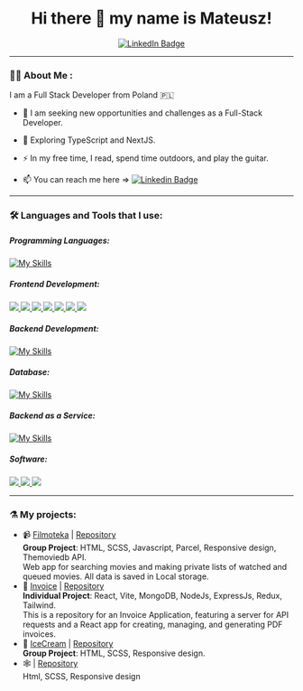 <h1 align="center">
   Hi there 👋 my name is Mateusz! 
</h1>

<div id="badges" align="center">
  <a href="https://www.linkedin.com/in/mateusz-potocki">
    <img src="https://img.shields.io/badge/LinkedIn-blue?style=for-the-badge&logo=linkedin&logoColor=white" alt="LinkedIn Badge"/>
  </a>
</div>

---

### :man_technologist: About Me :
I am a Full Stack Developer from Poland :poland:

- :telescope:  I am seeking new opportunities and challenges as a Full-Stack Developer.

- :seedling: Exploring TypeScript and NextJS.

- :zap: In my free time, I read, spend time outdoors, and play the guitar.

- :mailbox: You can reach me here => [![Linkedin Badge](https://img.shields.io/badge/-potocki92-blue?style=flat&logo=Linkedin&logoColor=white)](https://www.linkedin.com/in/mateusz-potocki)

---
### :hammer_and_wrench: Languages and Tools that I use:

##### Programming Languages:
[![My Skills](https://skillicons.dev/icons?i=js)](https://developer.mozilla.org/en-US/docs/Web/JavaScript)
##### Frontend Development:
<p>
  <a href="https://react.dev/">
    <img src="https://skillicons.dev/icons?i=react" />
  </a>
   <a href="https://www.w3.org/html/">
    <img src="https://skillicons.dev/icons?i=html" />
  </a>
    <a href="https://www.w3schools.com/css/">
    <img src="https://skillicons.dev/icons?i=css" />
  </a>
    <a href="https://redux-toolkit.js.org/">
    <img src="https://skillicons.dev/icons?i=redux" />
  </a>
   <a href="https://vitejs.dev/">
    <img src="https://skillicons.dev/icons?i=vite" />
  </a>
   <a href="https://sass-lang.com/">
    <img src="https://skillicons.dev/icons?i=sass" />
  </a>
   <a href="https://styled-components.com/">
    <img src="https://skillicons.dev/icons?i=styledcomponents" />
  </a>
</p>

##### Backend Development:
[![My Skills](https://skillicons.dev/icons?i=nodejs)](https://nodejs.org/en)
##### Database:
[![My Skills](https://skillicons.dev/icons?i=mongodb)](https://www.mongodb.com/)
##### Backend as a Service:
[![My Skills](https://skillicons.dev/icons?i=heroku)](https://www.heroku.com/)
##### Software:
<p>
  <a href="https://www.figma.com/">
    <img src="https://skillicons.dev/icons?i=figma" />
  </a>
   <a href="https://adobexdplatform.com/">
    <img src="https://skillicons.dev/icons?i=xd" />
  </a>
    <a href="https://www.postman.com/">
    <img src="https://skillicons.dev/icons?i=postman" />
  </a>
</p>

---
### ⚗️ My projects:
- 📹 <a href="https://mateuszcharysz.github.io/goit-Filmoteka/">Filmoteka</a> | <a href="https://github.com/MateuszCharysz/goit-Filmoteka">Repository</a>
</br><b>Group Project</b>: HTML, SCSS, Javascript, Parcel, Responsive design, Themoviedb API.
</br>Web app for searching movies and making private lists of watched and queued movies. All data is saved in Local storage.
- 🧾 <a href="https://potocki92.github.io/invoice-vite/home">Invoice</a> | <a href="https://github.com/potocki92/invoice-vite">Repository</a>
</br><b>Individual Project</b>: React, Vite, MongoDB, NodeJs, ExpressJs, Redux, Tailwind.
</br>This is a repository for an Invoice Application, featuring a server for API requests and a React app for creating, managing, and generating PDF invoices.
- 🍦 <a href="https://potocki92.github.io/IceCream/">IceCream</a> | <a href="https://github.com/potocki92/IceCream">Repository</a>
</br><b>Group Project</b>: HTML, SCSS, Responsive design.
- 🕸️ <a href="https://potocki92.github.io/WebStudio/"></a> | <a href="https://github.com/potocki92/WebStudio">Repository</a>
</br>Html, SCSS, Responsive design
